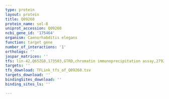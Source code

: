 ```yaml
---
type: protein
layout: protein
title: Q09260
protein_name: sel-8
uniprot_accession: Q09260
ncbi_gene_id: '175464'
organism: Caenorhabditis elegans
function: target gene
number_of_interactions: '1'
orthologs: ''
jaspar_matrices: ''
tfs: lin-42,Q65ZG8,173503,GTRD,chromatin immunoprecipitation assay,27924024%5Buid%5D,No
targets: ''
tfs_download: TFLink_tfs_of_Q09260.tsv
targets_download: ''
bindingSites_download: ''
binding_sites_ls: ''

---
```

